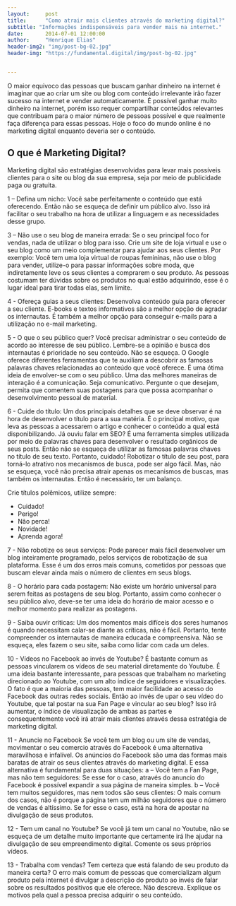 ```yaml
---
layout:     post
title:      "Como atrair mais clientes através do marketing digital?"
subtitle: "Informações indispensáveis para vender mais na internet."
date:       2014-07-01 12:00:00
author:     "Henrique Elias"
header-img2: "img/post-bg-02.jpg"
header-img: "https://fundamental.digital/img/post-bg-02.jpg"


---
```



<p>O maior equivoco das pessoas que buscam ganhar dinheiro na internet é imaginar que ao criar um site ou blog com conteúdo irrelevante irão fazer sucesso na internet e vender automaticamente. É possível ganhar muito dinheiro na internet, porém isso requer compartilhar conteúdos relevantes que contribuam para o maior número de pessoas possível e que realmente faça diferença para essas pessoas. Hoje o foco do mundo online é no marketing digital enquanto deveria ser o conteúdo.</p>
<h2 class="section-heading">O que é Marketing Digital?</h2>
Marketing digital são estratégias desenvolvidas para levar mais possíveis clientes para o site ou blog da sua empresa, seja por meio de publicidade paga ou gratuita.

1	– Defina um nicho:
Você sabe perfeitamente o conteúdo que está oferecendo. Então não se esqueça de definir um público alvo.
Isso irá facilitar o seu trabalho na hora de utilizar a linguagem e as necessidades desse grupo.

3	– Não use o seu blog de maneira errada:
Se o seu principal foco for vendas, nada de utilizar o blog para isso. Crie um site de loja virtual e use o seu blog como um meio complementar para ajudar aos seus clientes.
Por exemplo: Você tem uma loja virtual de roupas femininas, não use o blog para vender, utilize-o para passar informações sobre moda, que indiretamente leve os seus clientes a comprarem o seu produto.
As pessoas costumam ter dúvidas sobre os produtos no qual estão adquirindo, esse é o lugar ideal para tirar todas elas, sem limite.

4 -	Ofereça guias a seus clientes:
Desenvolva conteúdo guia para oferecer a seu cliente. E-books e textos informativos são a melhor opção de agradar os internautas.
É também a melhor opção para conseguir e-mails para a utilização no e-mail marketing.

5 -	O que o seu público quer?
Você precisar administrar o seu conteúdo de acordo ao interesse de seu público. Lembre-se a opinião e busca dos internautas é prioridade no seu conteúdo. Não se esqueça.
O Google oferece diferentes ferramentas que te auxiliam a descobrir as famosas palavras chaves relacionadas ao conteúdo que você oferece. É uma ótima ideia de envolver-se com o seu público.
Uma das melhores maneiras de interação é a comunicação. Seja comunicativo. Pergunte o que desejam, permita que comentem suas postagens para que possa acompanhar o desenvolvimento pessoal de material.

6 -	Cuide do título:
Um dos principais detalhes que se deve observar é na hora de desenvolver o título para a sua matéria. É o principal motivo, que leva as pessoas a acessarem o artigo e conhecer o conteúdo a qual está disponibilizando.
Já ouviu falar em SEO? É uma ferramenta simples utilizada por meio de palavras chaves para desenvolver o resultado orgânicos de seus posts.
Então não se esqueça de utilizar as famosas palavras chaves no título de seu texto.
Portanto, cuidado! Robotizar o título de seu post, para torná-lo atrativo nos mecanismos de busca, pode ser algo fácil. Mas, não se esqueça, você não precisa atrair apenas os mecanismos de buscas, mas também os internautas. Então é necessário, ter um balanço.

Crie títulos polêmicos, utilize sempre:
-	Cuidado!
-	Perigo!
-	Não perca!
-	Novidade!
-	Aprenda agora!

7 -	Não robotize os seus serviços:
Pode parecer mais fácil desenvolver um blog inteiramente programado, pelos serviços de robotização de sua plataforma. Esse é um dos erros mais comuns, cometidos por pessoas que buscam elevar ainda mais o número de clientes em seus blogs.

8 -	O horário para cada postagem:
Não existe um horário universal para serem feitas as postagens de seu blog. Portanto, assim como conhecer o seu público alvo, deve-se ter uma ideia do horário de maior acesso e o melhor momento para realizar as postagens.

9 -	Saiba ouvir críticas:
Um dos momentos mais difíceis dos seres humanos é quando necessitam calar-se diante as críticas, não é fácil. Portanto, tente compreender os internautas de maneira educada e compreensiva.
Não se esqueça, eles fazem o seu site, saiba como lidar com cada um deles.

10 -	Vídeos no Facebook ao invés de Youtube?
É bastante comum as pessoas vincularem os vídeos de seu material diretamente do Youtube. É uma ideia bastante interessante, para pessoas que trabalham no marketing direcionado ao Youtube, com um alto índice de seguidores e visualizações.
O fato é que a maioria das pessoas, tem maior facilidade ao acesso do Facebook das outras redes sociais.
Então ao invés de upar o seu vídeo do Youtube, que tal postar na sua Fan Page e vincular ao seu blog? Isso irá aumentar, o índice de visualização de ambas as partes e consequentemente você irá atrair mais clientes através dessa estratégia de marketing digital.

11 -	Anuncie no Facebook
Se você tem um blog ou um site de vendas, movimentar o seu comercio através do Facebook é uma alternativa maravilhosa e infalível.
Os anúncios do Facebook são uma das formas mais baratas de atrair os seus clientes através do marketing digital.
E essa alternativa é fundamental para duas situações:
a	– Você tem a Fan Page, mas não tem seguidores: Se esse for o caso, através do anuncio do Facebook é possível expandir a sua página de maneira simples.
b	– Você tem muitos seguidores, mas nem todos são seus clientes: O mais comum dos casos, não é porque a página tem um milhão seguidores que o número de vendas é altíssimo. Se for esse o caso, está na hora de apostar na divulgação de seus produtos.

12	- Tem um canal no Youtube?
Se você já tem um canal no Youtube, não se esqueça de um detalhe muito importante que certamente irá lhe ajudar na divulgação de seu empreendimento digital. Comente os seus próprios vídeos.

13 - Trabalha com vendas? Tem certeza que está falando de seu produto da maneira certa?
O erro mais comum de pessoas que comercializam algum produto pela internet é divulgar a descrição do produto ao invés de falar sobre os resultados positivos que ele oferece.
Não descreva. Explique os motivos pela qual a pessoa precisa adquirir o seu conteúdo.
